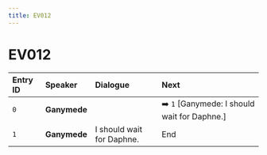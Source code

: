 ```yaml
---
title: EV012
---
```


# EV012


| Entry ID | Speaker | Dialogue | Next |
| :------- | :------ | :------- | :------------ |
| `0` | **Ganymede** |  | ➡️ `1` \[Ganymede: I should wait for Daphne\.\] |
| `1` | **Ganymede** | I should wait for Daphne\. | End |
